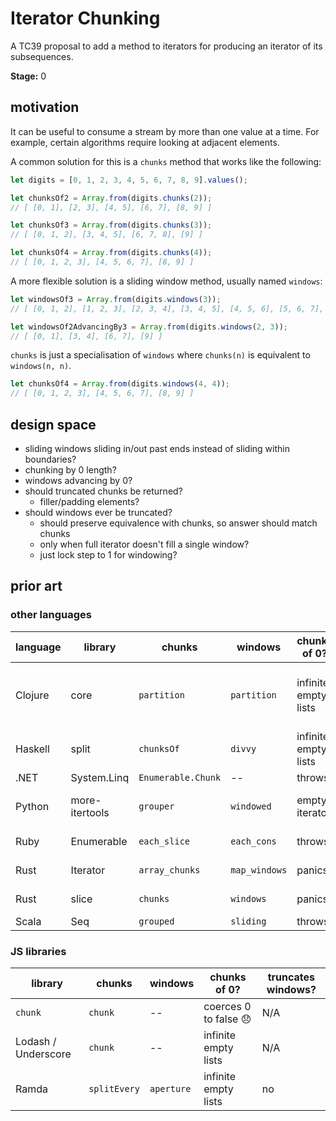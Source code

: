 Iterator Chunking
=================

A TC39 proposal to add a method to iterators for producing an iterator of its subsequences.

**Stage:** 0

## motivation

It can be useful to consume a stream by more than one value at a time. For example, certain algorithms require looking at adjacent elements.

A common solution for this is a `chunks` method that works like the following:

```js
let digits = [0, 1, 2, 3, 4, 5, 6, 7, 8, 9].values();

let chunksOf2 = Array.from(digits.chunks(2));
// [ [0, 1], [2, 3], [4, 5], [6, 7], [8, 9] ]

let chunksOf3 = Array.from(digits.chunks(3));
// [ [0, 1, 2], [3, 4, 5], [6, 7, 8], [9] ]

let chunksOf4 = Array.from(digits.chunks(4));
// [ [0, 1, 2, 3], [4, 5, 6, 7], [8, 9] ]
```

A more flexible solution is a sliding window method, usually named `windows`:

```js
let windowsOf3 = Array.from(digits.windows(3));
// [ [0, 1, 2], [1, 2, 3], [2, 3, 4], [3, 4, 5], [4, 5, 6], [5, 6, 7], [6, 7, 8], [7, 8, 9] ]

let windowsOf2AdvancingBy3 = Array.from(digits.windows(2, 3));
// [ [0, 1], [3, 4], [6, 7], [9] ]
```

`chunks` is just a specialisation of `windows` where `chunks(n)` is equivalent to `windows(n, n)`.

```js
let chunksOf4 = Array.from(digits.windows(4, 4));
// [ [0, 1, 2, 3], [4, 5, 6, 7], [8, 9] ]
```

## design space

* sliding windows sliding in/out past ends instead of sliding within boundaries?
* chunking by 0 length?
* windows advancing by 0?
* should truncated chunks be returned?
  * filler/padding elements?
* should windows ever be truncated?
  * should preserve equivalence with chunks, so answer should match chunks
  * only when full iterator doesn't fill a single window?
  * just lock step to 1 for windowing?

## prior art

### other languages

| language | library | chunks | windows | chunks of 0? | truncates windows? |
|----------|---------|--------|---------|--------------|--------------------|
| Clojure | core | `partition` | `partition` | infinite empty lists | when insufficient padding;<br/>terminates after 1 |
| Haskell | split | `chunksOf` | `divvy` | infinite empty lists | yes |
| .NET | System.Linq | `Enumerable.Chunk` | -- | throws | N/A |
| Python | more-itertools | `grouper` | `windowed` | empty iterator | no, mandatory fill value |
| Ruby | Enumerable | `each_slice` | `each_cons` | throws | no, step not configurable |
| Rust | Iterator | `array_chunks` | `map_windows` | panics | no, step not configurable |
| Rust | slice | `chunks` | `windows` | panics | no, step not configurable |
| Scala | Seq | `grouped` | `sliding` | throws | yes |

### JS libraries

| library | chunks | windows | chunks of 0? | truncates windows? |
|---------|--------|---------|--------------|--------------------|
| `chunk` | `chunk` | -- | coerces 0 to false 😞 | N/A |
| Lodash / Underscore | `chunk` | -- | infinite empty lists | N/A |
| Ramda | `splitEvery` | `aperture` | infinite empty lists | no |
